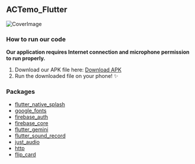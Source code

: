 ## ACTemo_Flutter

![CoverImage](https://github.com/e6d1fe/ActEmo-flutter/assets/108079454/7729f371-90a8-4660-9443-0a1997ec5103)


### How to run our code

**Our application requires Internet connection and microphone permission to run properly.**

1. Download our APK file here: [Download APK](https://drive.google.com/file/d/1qZeKIjA29Vo-oGDeImzVjo_Lc4_nuXu6/view?usp=sharing)
2. Run the downloaded file on your phone! ✨

### Packages

- [flutter_native_splash](https://pub.dev/packages/flutter_native_splash)
- [google_fonts](https://pub.dev/packages/google_fonts)
- [firebase_auth](https://pub.dev/packages/firebase_auth)
- [firebase_core](https://pub.dev/packages/firebase_core)
- [flutter_gemini](https://pub.dev/packages/flutter_gemini)
- [flutter_sound_record](https://pub.dev/packages/flutter_sound_record)
- [just_audio](https://pub.dev/packages/just_audio)
- [http](https://pub.dev/packages/http)
- [flip_card](https://pub.dev/packages/flip_card)